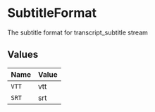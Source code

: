 # SubtitleFormat

The subtitle format for transcript_subtitle stream


## Values

| Name  | Value |
| ----- | ----- |
| `VTT` | vtt   |
| `SRT` | srt   |
